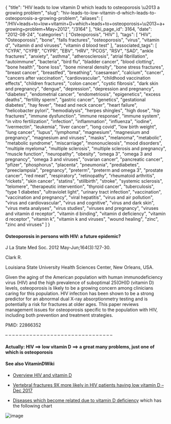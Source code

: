 {
    "title": "HIV leads to low vitamin D which leads to osteoporosis \u2013 a growing problem",
    "slug": "hiv-leads-to-low-vitamin-d-which-leads-to-osteoporosis-a-growing-problem",
    "aliases": [
        "/HIV+leads+to+low+vitamin+D+which+leads+to+osteoporosis+\u2013+a+growing+problem+May+2012",
        "/3164"
    ],
    "tiki_page_id": 3164,
    "date": "2012-08-24",
    "categories": [
        "Osteoporosis",
        "HIV"
    ],
    "tags": [
        "HIV",
        "Osteoporosis",
        "bone",
        "falls fractures",
        "osteoporosis",
        "virus",
        "vitamin d",
        "vitamin d and viruses",
        "vitamin d blood test"
    ],
    "associated_tags": [
        "CYPA",
        "CYPB",
        "CYPR",
        "EBV",
        "HRV",
        "PCOS",
        "RSV",
        "SAD",
        "ankle fractures",
        "anxiety",
        "asthma",
        "atherosclerosis",
        "atrial fibrillation",
        "autoimmune",
        "bacteria",
        "bird flu",
        "bladder cancer",
        "blood clotting",
        "bone health",
        "bone loss",
        "bone mineral density",
        "bone stress fractures",
        "breast cancer",
        "breastfed",
        "breathing",
        "caesarean",
        "calcium",
        "cancer",
        "cancers after vaccination",
        "cardiovascular",
        "childhood vaccination effects",
        "children fractures",
        "colon cancer",
        "cystic fibrosis",
        "dark skin and pregnancy",
        "dengue",
        "depression",
        "depression and pregnancy",
        "diabetes",
        "endometrial cancer",
        "endometriosis",
        "epigenetics",
        "excess deaths",
        "fertility sperm",
        "gastric cancer",
        "genetics",
        "gestational diabetes",
        "hay fever",
        "head and neck cancer",
        "heart failure",
        "helicobacter pylori",
        "hemodialysis",
        "herpes shingles",
        "high dose",
        "hip fractures",
        "immune dysfunction",
        "immune response",
        "immune system",
        "in vitro fertilization",
        "infection",
        "inflammation",
        "influenza",
        "iodine",
        "ivermectin",
        "leukemia",
        "liver cancer",
        "long covid",
        "low birth weight",
        "lung cancer",
        "lupus",
        "lymphoma",
        "magnesium",
        "magnesium and pregnancy",
        "magnesium and viruses",
        "masks",
        "melanoma",
        "metabolic",
        "metabolic syndrome",
        "miscarriage",
        "mononucleosis",
        "mood disorders",
        "multiple myeloma",
        "multiple sclerosis",
        "multiple sclerosis and pregnancy",
        "muscle function",
        "neuropathy",
        "obesity",
        "omega 3",
        "omega 3 and pregnancy",
        "omega 3 and viruses",
        "ovarian cancer",
        "pancreatic cancer",
        "pfizer",
        "phosphorus",
        "placenta",
        "pneumonia",
        "prediabetes",
        "preeclampsia",
        "pregnancy",
        "preterm",
        "preterm and omega 3",
        "prostate cancer",
        "red meat",
        "respiratory",
        "retinopathy",
        "rheumatoid arthritis",
        "rickets",
        "skin cancer",
        "statins",
        "stillbirth",
        "stroke",
        "systemic sclerosis",
        "telomere",
        "therapeutic intervention",
        "thyroid cancer",
        "tuberculosis",
        "type 1 diabetes",
        "ultraviolet light",
        "urinary tract infection",
        "vaccination",
        "vaccination and pregnancy",
        "viral hepatitis",
        "virus and air pollution",
        "virus and cardiovascular",
        "virus and cognitive",
        "virus and dark skin",
        "virus meta analyses",
        "virus studies",
        "viruses and pregnancy",
        "viruses and vitamin d receptor",
        "vitamin d binding",
        "vitamin d deficiency",
        "vitamin d receptor",
        "vitamin k",
        "vitamin k and viruses",
        "wound healing",
        "zinc",
        "zinc and viruses"
    ]
}


#### Osteoporosis in persons with HIV: a future epidemic?

J La State Med Soc. 2012 May-Jun;164(3):127-30.

Clark R.

Louisiana State University Health Sciences Center, New Orleans, USA.

Given the aging of the American population with human immunodeficiency virus (HIV) and the high prevalence of suboptimal 25(OH)D (vitamin D) levels, osteoporosis is likely to be a growing concern among clinicians caring for this population. HIV infection has been shown to be a strong predictor for an abnormal dual X-ray absorptionmetry testing and is potentially a risk for fractures at older ages. This paper reviews management issues for osteoporosis specific to the population with HIV, including both prevention and treatment strategies.

PMID: 22866352

– – – – – – – – – – – – – – – – – – – – – – – – – – – – – – – 

#### Actually: HIV ==> low vitamin D ==> a great many problems, just one of which is osteoporosis

#### See also VitaminDWiki

* [Overview HIV and vitamin D](/tags/overview-hiv-and-vitamin-d.html)

* [Vertebral fractures 9X more likely in HIV patients having low vitamin D – Dec 2017](/tags/vertebral-fractures-9x-more-likely-in-hiv-patients-having-low-vitamin-d-dec-2017.html)

* [Diseases which become related due to vitamin D deficiency](/tags/diseases-which-become-related-due-to-vitamin-d-deficiency.html) which has the following chart

<img src="/attachments/d3.mock.jpg" alt="image">